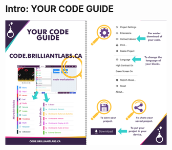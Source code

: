 # Intro:  YOUR CODE GUIDE

<!-- Write here -->
![Your_Code_Guide-EN](https://github.com/Brilliant-Labs/code.bl/blob/code_alpha/packaged/docs/static/mb/projects/bboard-tutorials-cards/1_Intro/Intro5/your_code_guide-EN.png?raw=true "Your_Code_Guide-EN")
